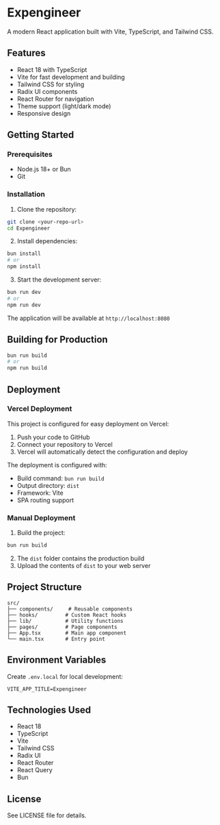 # Expengineer

A modern React application built with Vite, TypeScript, and Tailwind CSS.

## Features

- React 18 with TypeScript
- Vite for fast development and building
- Tailwind CSS for styling
- Radix UI components
- React Router for navigation
- Theme support (light/dark mode)
- Responsive design

## Getting Started

### Prerequisites

- Node.js 18+ or Bun
- Git

### Installation

1. Clone the repository:
```bash
git clone <your-repo-url>
cd Expengineer
```

2. Install dependencies:
```bash
bun install
# or
npm install
```

3. Start the development server:
```bash
bun run dev
# or
npm run dev
```

The application will be available at `http://localhost:8080`

## Building for Production

```bash
bun run build
# or
npm run build
```

## Deployment

### Vercel Deployment

This project is configured for easy deployment on Vercel:

1. Push your code to GitHub
2. Connect your repository to Vercel
3. Vercel will automatically detect the configuration and deploy

The deployment is configured with:
- Build command: `bun run build`
- Output directory: `dist`
- Framework: Vite
- SPA routing support

### Manual Deployment

1. Build the project:
```bash
bun run build
```

2. The `dist` folder contains the production build
3. Upload the contents of `dist` to your web server

## Project Structure

```
src/
├── components/     # Reusable components
├── hooks/         # Custom React hooks
├── lib/           # Utility functions
├── pages/         # Page components
├── App.tsx        # Main app component
└── main.tsx       # Entry point
```

## Environment Variables

Create `.env.local` for local development:
```
VITE_APP_TITLE=Expengineer
```

## Technologies Used

- React 18
- TypeScript
- Vite
- Tailwind CSS
- Radix UI
- React Router
- React Query
- Bun

## License

See LICENSE file for details.

